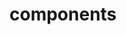 <!-- Space: AnsibleRoleK3s -->
<!-- Parent: Project -->
<!-- Title: Components -->

<!-- Label: AnsibleRoleK3s -->
<!-- Label: Project -->
<!-- Label: Components -->
<!-- Include: docs/disclaimer.md -->
<!-- Include: ac:toc -->

# components
